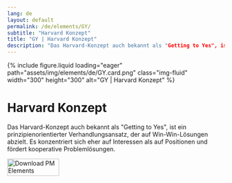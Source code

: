 ```yaml
---
lang: de
layout: default
permalink: /de/elements/GY/
subtitle: "Harvard Konzept"
title: "GY | Harvard Konzept"
description: "Das Harvard-Konzept auch bekannt als "Getting to Yes", ist ein prinzipienorientierter Verhandlungsansatz, der auf Win-Win-Lösungen abzielt. Es konzentriert sich eher auf Interessen als auf Positionen und fördert kooperative Problemlösungen."
---
```


{% include figure.liquid loading="eager" path="assets/img/elements/de/GY.card.png" class="img-fluid" width="300" height="300" alt="GY | Harvard Konzept" %}

# Harvard Konzept

Das Harvard-Konzept auch bekannt als "Getting to Yes", ist ein prinzipienorientierter Verhandlungsansatz, der auf Win-Win-Lösungen abzielt. Es konzentriert sich eher auf Interessen als auf Positionen und fördert kooperative Problemlösungen.

<a href="https://apps.apple.com/app/apple-store/id6738084498?pt=127441684&ct=website&mt=8">
  <img src="{{ "assets/img/en/appstore.png" | relative_url }}" width="120" height="40" alt="Download PM Elements">
</a>
